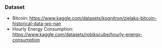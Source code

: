 ### Dataset
* Bitcoin: https://www.kaggle.com/datasets/kognitron/zielaks-bitcoin-historical-data-wo-nan
* Hourly Energy Consumption: https://www.kaggle.com/datasets/robikscube/hourly-energy-consumption